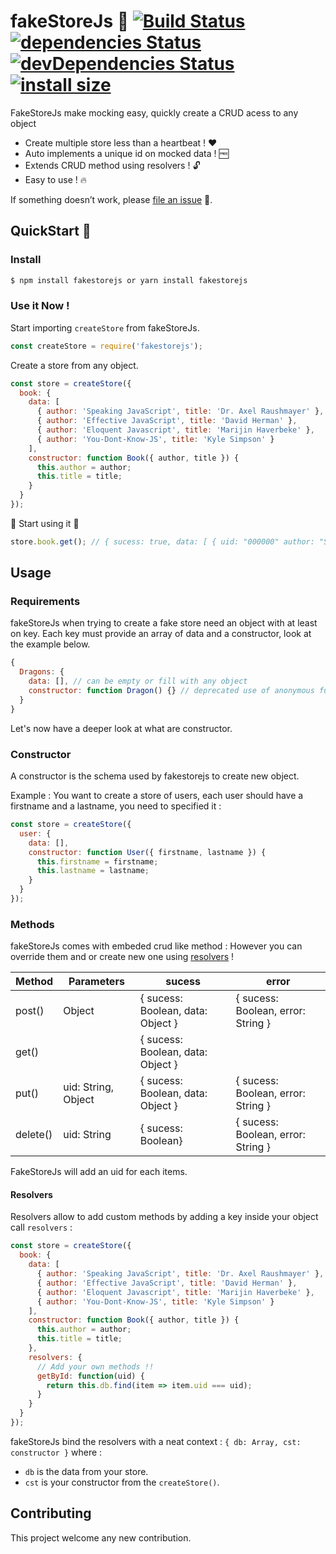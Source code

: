# fakeStoreJs :construction: [![Build Status](https://travis-ci.org/FabienGreard/fakeStoreJs.svg?branch=master)](https://travis-ci.org/FabienGreard/fakeStoreJs)[![dependencies Status](https://david-dm.org/FabienGreard/fakeStoreJs/status.svg)](https://david-dm.org/FabienGreard/fakeStoreJs)[![devDependencies Status](https://david-dm.org/FabienGreard/fakeStoreJs/dev-status.svg)](https://david-dm.org/FabienGreard/fakeStoreJs?type=dev)[![install size](https://packagephobia.now.sh/badge?p=fakestorejs)](https://packagephobia.now.sh/result?p=fakestorejs)

FakeStoreJs make mocking easy, quickly create a CRUD acess to any object

- Create multiple store less than a heartbeat ! :hearts:
- Auto implements a unique id on mocked data ! :free:
- Extends CRUD method using resolvers ! :unlock:
- Easy to use ! 🔥

If something doesn’t work, please [file an issue](https://github.com/FabienGreard/fakeStoreJs/issues/new) :bug:.

## QuickStart :rocket:

### Install

```sh
$ npm install fakestorejs or yarn install fakestorejs
```

### Use it Now !

Start importing `createStore` from fakeStoreJs.

```javascript
const createStore = require('fakestorejs');
```

Create a store from any object.

```javascript
const store = createStore({
  book: {
    data: [
      { author: 'Speaking JavaScript', title: 'Dr. Axel Raushmayer' },
      { author: 'Effective JavaScript', title: 'David Herman' },
      { author: 'Eloquent Javascript', title: 'Marijin Haverbeke' },
      { author: 'You-Dont-Know-JS', title: 'Kyle Simpson' }
    ],
    constructor: function Book({ author, title }) {
      this.author = author;
      this.title = title;
    }
  }
});
```

:tada: Start using it :tada:

```javascript
store.book.get(); // { sucess: true, data: [ { uid: "000000" author: "Speaking JavaScript", title: "Dr. Axel Raushmayer" }, ...] }
```

## Usage

### Requirements

fakeStoreJs when trying to create a fake store need an object with at least on key.
Each key must provide an array of data and a constructor, look at the example below.

```javascript
{
  Dragons: {
    data: [], // can be empty or fill with any object
    constructor: function Dragon() {} // deprecated use of anonymous function
  }
}
```

Let's now have a deeper look at what are constructor.

### Constructor

A constructor is the schema used by fakestorejs to create new object.

Example : You want to create a store of users, each user should have a firstname and a lastname, you need to specified it :

```javascript
const store = createStore({
  user: {
    data: [],
    constructor: function User({ firstname, lastname }) {
      this.firstname = firstname;
      this.lastname = lastname;
    }
  }
});
```

### Methods

fakeStoreJs comes with embeded crud like method :
However you can override them and or create new one using [resolvers](https://github.com/FabienGreard/fakeStoreJs#Resolvers) !

| Method   | Parameters          | sucess                            | error                              |
| -------- | ------------------- | --------------------------------- | ---------------------------------- |
| post()   | Object              | { sucess: Boolean, data: Object } | { sucess: Boolean, error: String } |
| get()    |                     | { sucess: Boolean, data: Object } |                                    |
| put()    | uid: String, Object | { sucess: Boolean, data: Object } | { sucess: Boolean, error: String } |
| delete() | uid: String         | { sucess: Boolean}                | { sucess: Boolean, error: String } |

FakeStoreJs will add an uid for each items.

#### Resolvers

Resolvers allow to add custom methods by adding a key inside your object call `resolvers` :

```javascript
const store = createStore({
  book: {
    data: [
      { author: 'Speaking JavaScript', title: 'Dr. Axel Raushmayer' },
      { author: 'Effective JavaScript', title: 'David Herman' },
      { author: 'Eloquent Javascript', title: 'Marijin Haverbeke' },
      { author: 'You-Dont-Know-JS', title: 'Kyle Simpson' }
    ],
    constructor: function Book({ author, title }) {
      this.author = author;
      this.title = title;
    },
    resolvers: {
      // Add your own methods !!
      getById: function(uid) {
        return this.db.find(item => item.uid === uid);
      }
    }
  }
});
```

fakeStoreJs bind the resolvers with a neat context : `{ db: Array, cst: constructor }` where :

- `db` is the data from your store.
- `cst` is your constructor from the `createStore()`.

## Contributing

This project welcome any new contribution.
